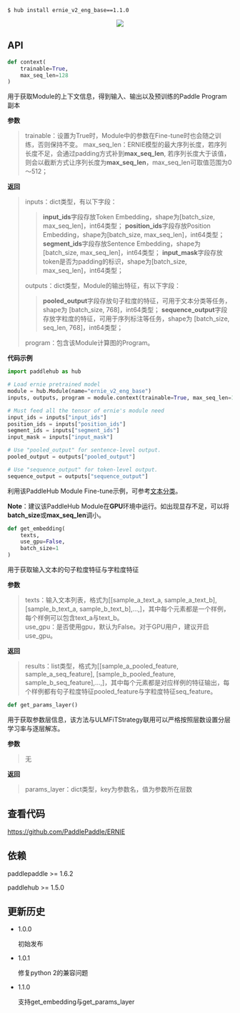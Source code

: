 ```shell
$ hub install ernie_v2_eng_base==1.1.0
```
<p align="center">
<img src="https://paddlehub.bj.bcebos.com/paddlehub-img%2Fernie_v2_eng_base_framework.PNG" hspace='10'/> <br />
</p>

## API
```python
def context(
    trainable=True,
    max_seq_len=128
)
```
用于获取Module的上下文信息，得到输入、输出以及预训练的Paddle Program副本

**参数**
> trainable：设置为True时，Module中的参数在Fine-tune时也会随之训练，否则保持不变。
> max_seq_len：ERNIE模型的最大序列长度，若序列长度不足，会通过padding方式补到**max_seq_len**, 若序列长度大于该值，则会以截断方式让序列长度为**max_seq_len**，max_seq_len可取值范围为0～512；

**返回**
> inputs：dict类型，有以下字段：
> >**input_ids**字段存放Token Embedding，shape为\[batch_size, max_seq_len\]，int64类型；
> >**position_ids**字段存放Position Embedding，shape为\[batch_size, max_seq_len\]，int64类型；
> >**segment_ids**字段存放Sentence Embedding，shape为\[batch_size, max_seq_len\]，int64类型；
> >**input_mask**字段存放token是否为padding的标识，shape为\[batch_size, max_seq_len\]，int64类型；
>
> outputs：dict类型，Module的输出特征，有以下字段：
> >**pooled_output**字段存放句子粒度的特征，可用于文本分类等任务，shape为 \[batch_size, 768\]，int64类型；
> >**sequence_output**字段存放字粒度的特征，可用于序列标注等任务，shape为 \[batch_size, seq_len, 768\]，int64类型；
>
>  program：包含该Module计算图的Program。

**代码示例**

```python
import paddlehub as hub

# Load ernie pretrained model
module = hub.Module(name="ernie_v2_eng_base")
inputs, outputs, program = module.context(trainable=True, max_seq_len=128)

# Must feed all the tensor of ernie's module need
input_ids = inputs["input_ids"]
position_ids = inputs["position_ids"]
segment_ids = inputs["segment_ids"]
input_mask = inputs["input_mask"]

# Use "pooled_output" for sentence-level output.
pooled_output = outputs["pooled_output"]

# Use "sequence_output" for token-level output.
sequence_output = outputs["sequence_output"]
```
利用该PaddleHub Module Fine-tune示例，可参考[文本分类](https://github.com/PaddlePaddle/PaddleHub/tree/release/v1.4.0/demo/text-classification)。

**Note**：建议该PaddleHub Module在**GPU**环境中运行。如出现显存不足，可以将**batch_size**或**max_seq_len**调小。


```python
def get_embedding(
    texts,
    use_gpu=False,
    batch_size=1
)
```

用于获取输入文本的句子粒度特征与字粒度特征

**参数**

> texts：输入文本列表，格式为[[sample_a_text_a, sample_a_text_b], [sample_b_text_a, sample_b_text_b],…,]，其中每个元素都是一个样例，每个样例可以包含text_a与text_b。  
> use_gpu：是否使用gpu，默认为False。对于GPU用户，建议开启use_gpu。  

**返回**  

> results：list类型，格式为[[sample_a_pooled_feature, sample_a_seq_feature], [sample_b_pooled_feature, sample_b_seq_feature],…,]，其中每个元素都是对应样例的特征输出，每个样例都有句子粒度特征pooled_feature与字粒度特征seq_feature。
>

```python
def get_params_layer()
```

用于获取参数层信息，该方法与ULMFiTStrategy联用可以严格按照层数设置分层学习率与逐层解冻。

**参数**

> 无

**返回**

> params_layer：dict类型，key为参数名，值为参数所在层数



##   查看代码

https://github.com/PaddlePaddle/ERNIE


## 依赖

paddlepaddle >= 1.6.2

paddlehub >= 1.5.0

## 更新历史

* 1.0.0

  初始发布

* 1.0.1

  修复python 2的兼容问题

* 1.1.0

  支持get_embedding与get_params_layer
